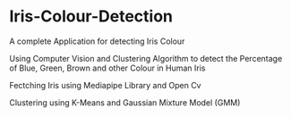 # Iris-Colour-Detection
A complete Application for detecting Iris Colour 

Using Computer Vision and Clustering Algorithm to detect the Percentage of Blue, Green, Brown and other Colour in Human Iris 

Fectching Iris using Mediapipe Library and Open Cv

Clustering using K-Means and Gaussian Mixture Model (GMM)


